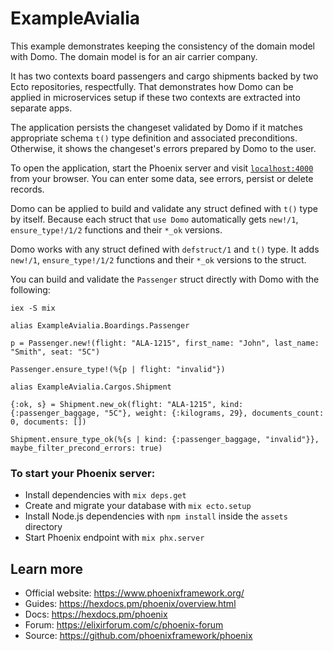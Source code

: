 # ExampleAvialia

This example demonstrates keeping the consistency of the domain model with Domo. 
The domain model is for an air carrier company.

It has two contexts board passengers and cargo shipments backed 
by two Ecto repositories, respectfully. That demonstrates how Domo can 
be applied in microservices setup if these two contexts are extracted 
into separate apps.

The application persists the changeset validated by Domo if it matches 
appropriate schema `t()` type definition and associated preconditions. 
Otherwise, it shows the changeset's errors prepared by Domo to the user.

To open the application, start the Phoenix server and visit [`localhost:4000`](http://localhost:4000) 
from your browser. You can enter some data, see errors, persist or delete records.

Domo can be applied to build and validate any struct defined with `t()` type by itself.
Because each struct that `use Domo` automatically gets `new!/1`, `ensure_type!/1/2` 
functions and their `*_ok` versions.

Domo works with any struct defined with `defstruct/1` and `t()` type. 
It adds `new!/1`, `ensure_type!/1/2` functions and their `*_ok` versions to the struct.

You can build and validate the `Passenger` struct directly with Domo with the following:

`iex -S mix`

```
alias ExampleAvialia.Boardings.Passenger

p = Passenger.new!(flight: "ALA-1215", first_name: "John", last_name: "Smith", seat: "5C")

Passenger.ensure_type!(%{p | flight: "invalid"})

alias ExampleAvialia.Cargos.Shipment

{:ok, s} = Shipment.new_ok(flight: "ALA-1215", kind: {:passenger_baggage, "5C"}, weight: {:kilograms, 29}, documents_count: 0, documents: [])

Shipment.ensure_type_ok(%{s | kind: {:passenger_baggage, "invalid"}}, maybe_filter_precond_errors: true)
```

### To start your Phoenix server:

  * Install dependencies with `mix deps.get`
  * Create and migrate your database with `mix ecto.setup`
  * Install Node.js dependencies with `npm install` inside the `assets` directory
  * Start Phoenix endpoint with `mix phx.server`

## Learn more

  * Official website: https://www.phoenixframework.org/
  * Guides: https://hexdocs.pm/phoenix/overview.html
  * Docs: https://hexdocs.pm/phoenix
  * Forum: https://elixirforum.com/c/phoenix-forum
  * Source: https://github.com/phoenixframework/phoenix
